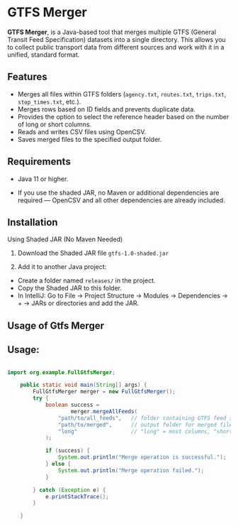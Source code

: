 # GTFS Merger

**GTFS Merger**, is a Java-based tool that merges multiple GTFS (General Transit Feed Specification) datasets into a single directory.
This allows you to collect public transport data from different sources and work with it in a unified, standard format.

## Features
- Merges all files within GTFS folders (`agency.txt`, `routes.txt`, `trips.txt`, `stop_times.txt`, etc.).
- Merges rows based on ID fields and prevents duplicate data.
- Provides the option to select the reference header based on the number of long or short columns.
- Reads and writes CSV files using OpenCSV.
- Saves merged files to the specified output folder.

## Requirements

-  Java 11 or higher.

-  If you use the shaded JAR, no Maven or additional dependencies are required — OpenCSV and all other dependencies are already included.


## Installation

 Using Shaded JAR (No Maven Needed)
1. Download the Shaded JAR file
`gtfs-1.0-shaded.jar`

2. Add it to another Java project:

- Create a folder named `releases/` in the project.
- Copy the Shaded JAR to this folder.  
- In IntelliJ: Go to File → Project Structure → Modules → Dependencies → + → JARs or directories and add the JAR.

## Usage of Gtfs Merger

## Usage:
```java

import org.example.FullGtfsMerger;

    public static void main(String[] args) {
        FullGtfsMerger merger = new FullGtfsMerger();
        try {
            boolean success =
                    merger.mergeAllFeeds(
                "path/to/all_feeds",   // folder containing GTFS feed subfolders
                "path/to/merged",      // output folder for merged files
                "long"                 // "long" = most columns, "short" = fewest columns
            );

            if (success) {
                System.out.println("Merge operation is successful.");
            } else {
                System.out.println("Merge operation failed.");
            }

        } catch (Exception e) {
            e.printStackTrace();
        }

    }
